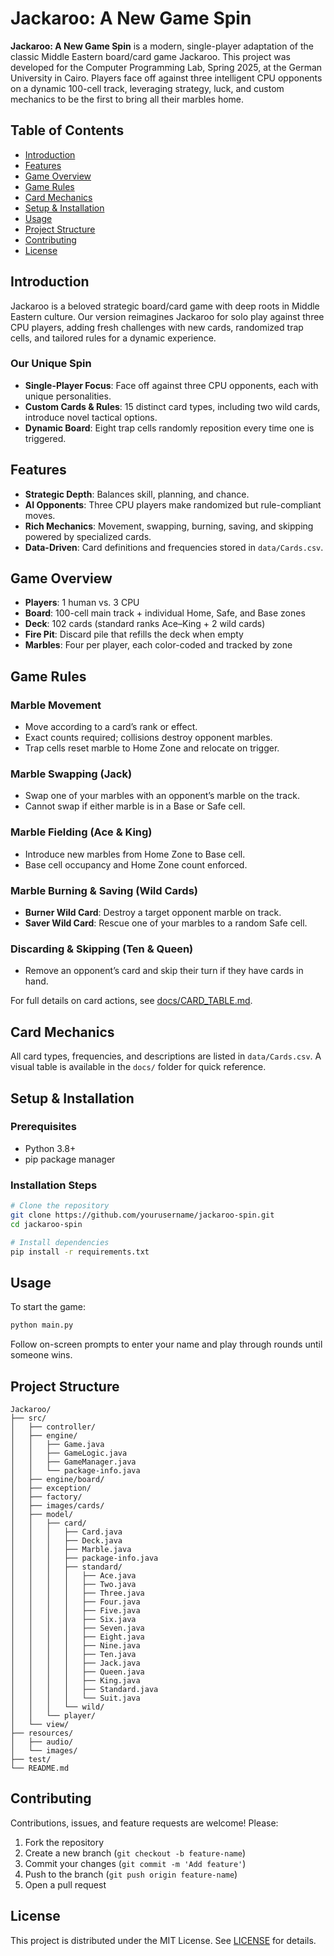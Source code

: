 # Jackaroo: A New Game Spin

**Jackaroo: A New Game Spin** is a modern, single-player adaptation of the classic Middle Eastern board/card game Jackaroo. This project was developed for the Computer Programming Lab, Spring 2025, at the German University in Cairo. Players face off against three intelligent CPU opponents on a dynamic 100-cell track, leveraging strategy, luck, and custom mechanics to be the first to bring all their marbles home.

## Table of Contents

* [Introduction](#introduction)
* [Features](#features)
* [Game Overview](#game-overview)
* [Game Rules](#game-rules)
* [Card Mechanics](#card-mechanics)
* [Setup & Installation](#setup--installation)
* [Usage](#usage)
* [Project Structure](#project-structure)
* [Contributing](#contributing)
* [License](#license)

## Introduction

Jackaroo is a beloved strategic board/card game with deep roots in Middle Eastern culture. Our version reimagines Jackaroo for solo play against three CPU players, adding fresh challenges with new cards, randomized trap cells, and tailored rules for a dynamic experience.

### Our Unique Spin

* **Single-Player Focus**: Face off against three CPU opponents, each with unique personalities.
* **Custom Cards & Rules**: 15 distinct card types, including two wild cards, introduce novel tactical options.
* **Dynamic Board**: Eight trap cells randomly reposition every time one is triggered.

## Features

* **Strategic Depth**: Balances skill, planning, and chance.
* **AI Opponents**: Three CPU players make randomized but rule-compliant moves.
* **Rich Mechanics**: Movement, swapping, burning, saving, and skipping powered by specialized cards.
* **Data-Driven**: Card definitions and frequencies stored in `data/Cards.csv`.

## Game Overview

* **Players**: 1 human vs. 3 CPU
* **Board**: 100-cell main track + individual Home, Safe, and Base zones
* **Deck**: 102 cards (standard ranks Ace–King + 2 wild cards)
* **Fire Pit**: Discard pile that refills the deck when empty
* **Marbles**: Four per player, each color-coded and tracked by zone

## Game Rules

### Marble Movement

* Move according to a card’s rank or effect.
* Exact counts required; collisions destroy opponent marbles.
* Trap cells reset marble to Home Zone and relocate on trigger.

### Marble Swapping (Jack)

* Swap one of your marbles with an opponent’s marble on the track.
* Cannot swap if either marble is in a Base or Safe cell.

### Marble Fielding (Ace & King)

* Introduce new marbles from Home Zone to Base cell.
* Base cell occupancy and Home Zone count enforced.

### Marble Burning & Saving (Wild Cards)

* **Burner Wild Card**: Destroy a target opponent marble on track.
* **Saver Wild Card**: Rescue one of your marbles to a random Safe cell.

### Discarding & Skipping (Ten & Queen)

* Remove an opponent’s card and skip their turn if they have cards in hand.

For full details on card actions, see [docs/CARD\_TABLE.md](docs/CARD_TABLE.md).

## Card Mechanics

All card types, frequencies, and descriptions are listed in `data/Cards.csv`. A visual table is available in the `docs/` folder for quick reference.

## Setup & Installation

### Prerequisites

* Python 3.8+
* pip package manager

### Installation Steps

```bash
# Clone the repository
git clone https://github.com/yourusername/jackaroo-spin.git
cd jackaroo-spin

# Install dependencies
pip install -r requirements.txt
```

## Usage

To start the game:

```bash
python main.py
```

Follow on-screen prompts to enter your name and play through rounds until someone wins.

## Project Structure

```
Jackaroo/
├── src/
│   ├── controller/
│   ├── engine/
│   │   ├── Game.java
│   │   ├── GameLogic.java
│   │   ├── GameManager.java
│   │   └── package-info.java
│   ├── engine/board/
│   ├── exception/
│   ├── factory/
│   ├── images/cards/
│   ├── model/
│   │   ├── card/
│   │   │   ├── Card.java
│   │   │   ├── Deck.java
│   │   │   ├── Marble.java
│   │   │   ├── package-info.java
│   │   │   ├── standard/
│   │   │   │   ├── Ace.java
│   │   │   │   ├── Two.java
│   │   │   │   ├── Three.java
│   │   │   │   ├── Four.java
│   │   │   │   ├── Five.java
│   │   │   │   ├── Six.java
│   │   │   │   ├── Seven.java
│   │   │   │   ├── Eight.java
│   │   │   │   ├── Nine.java
│   │   │   │   ├── Ten.java
│   │   │   │   ├── Jack.java
│   │   │   │   ├── Queen.java
│   │   │   │   ├── King.java
│   │   │   │   ├── Standard.java
│   │   │   │   └── Suit.java
│   │   │   └── wild/
│   │   └── player/
│   └── view/
├── resources/
│   ├── audio/
│   └── images/
├── test/
└── README.md
```

## Contributing

Contributions, issues, and feature requests are welcome! Please:

1. Fork the repository
2. Create a new branch (`git checkout -b feature-name`)
3. Commit your changes (`git commit -m 'Add feature'`)
4. Push to the branch (`git push origin feature-name`)
5. Open a pull request

## License

This project is distributed under the MIT License. See [LICENSE](LICENSE) for details.
